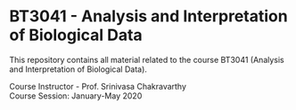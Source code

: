 # BT3041 - Analysis and Interpretation of Biological Data

This repository contains all material related to the course BT3041 (Analysis and Interpretation of Biological Data).  
  
Course Instructor - Prof. Srinivasa Chakravarthy  
Course Session: January-May 2020  
